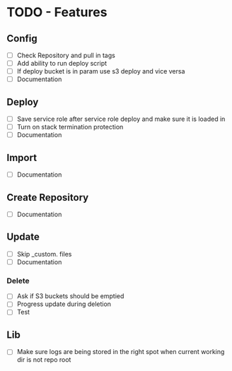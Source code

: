 # TODO - Features

## Config

- [ ] Check Repository and pull in tags
- [ ] Add ability to run deploy script
- [ ] If deploy bucket is in param use s3 deploy and vice versa
- [ ] Documentation

## Deploy

- [ ] Save service role after service role deploy and make sure it is loaded in
- [ ] Turn on stack termination protection
- [ ] Documentation

## Import

- [ ] Documentation

## Create Repository

- [ ] Documentation

## Update

- [ ] Skip _custom. files
- [ ] Documentation

### Delete

- [ ] Ask if S3 buckets should be emptied
- [ ] Progress update during deletion
- [ ] Test

## Lib

- [ ] Make sure logs are being stored in the right spot when current working dir is not repo root
